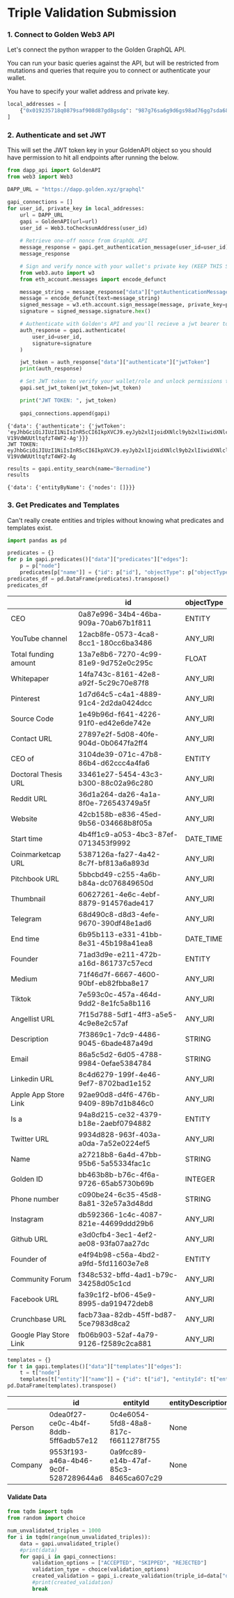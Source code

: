 # Triple Validation Submission

### 1. Connect to Golden Web3 API

Let's connect the python wrapper to the Golden GraphQL API.

You can run your basic queries against the API, but will be restricted from mutations and queries that require you to connect or authenticate your wallet.

You have to specify your wallet address and private key.

```python
local_addresses = [
    {"0x019235718q0879saf908d87gd8gsdg": "987g76sa6g9d6gs98ad76gg7sda687gd6gd6sadg867790n8vc"}
]

```

### 2. Authenticate and set JWT

This will set the JWT token key in your GoldenAPI object so you should have permission to hit all endpoints after running the below.

```python
from dapp_api import GoldenAPI
from web3 import Web3

DAPP_URL = "https://dapp.golden.xyz/graphql"

gapi_connections = []
for user_id, private_key in local_addresses:
    url = DAPP_URL
    gapi = GoldenAPI(url=url)
    user_id = Web3.toChecksumAddress(user_id)
    
    # Retrieve one-off nonce from GraphQL API
    message_response = gapi.get_authentication_message(user_id=user_id)
    message_response

    # Sign and verify nonce with your wallet's private key (KEEP THIS SECURE)
    from web3.auto import w3
    from eth_account.messages import encode_defunct

    message_string = message_response["data"]["getAuthenticationMessage"]["string"]
    message = encode_defunct(text=message_string)
    signed_message = w3.eth.account.sign_message(message, private_key=private_key)
    signature = signed_message.signature.hex()

    # Authenticate with Golden's API and you'll recieve a jwt bearer token
    auth_response = gapi.authenticate(
        user_id=user_id,
        signature=signature
    )

    jwt_token = auth_response["data"]["authenticate"]["jwtToken"]
    print(auth_response)

    # Set JWT token to verify your wallet/role and unlock permissions to the rest of the API
    gapi.set_jwt_token(jwt_token=jwt_token)

    print("JWT TOKEN: ", jwt_token)
    
    gapi_connections.append(gapi)
```

```
{'data': {'authenticate': {'jwtToken': 'eyJhbGciOiJIUzI1NiIsInR5cCI6IkpXVCJ9.eyJyb2xlIjoidXNlcl9yb2xlIiwidXNlcl9pZCI6IjB4ZjM5RmQ2ZTUxYWFkODhGNkY0Y2U2YUI4ODI3Mjc5Y2ZmRmI5MjI2NiIsImV4cCI6MTY1NDg4NDc3MiwiaWF0IjoxNjU0NzExOTcyLCJhdWQiOiJwb3N0Z3JhcGhpbGUiLCJpc3MiOiJwb3N0Z3JhcGhpbGUifQ.F6O5EkWaUpn78u9hC1iH-V19VdWUUtltqfzT4WF2-Ag'}}}
JWT TOKEN:  eyJhbGciOiJIUzI1NiIsInR5cCI6IkpXVCJ9.eyJyb2xlIjoidXNlcl9yb2xlIiwidXNlcl9pZCI6IjB4ZjM5RmQ2ZTUxYWFkODhGNkY0Y2U2YUI4ODI3Mjc5Y2ZmRmI5MjI2NiIsImV4cCI6MTY1NDg4NDc3MiwiaWF0IjoxNjU0NzExOTcyLCJhdWQiOiJwb3N0Z3JhcGhpbGUiLCJpc3MiOiJwb3N0Z3JhcGhpbGUifQ.F6O5EkWaUpn78u9hC1iH-V19VdWUUtltqfzT4WF2-Ag
```

```python
results = gapi.entity_search(name="Bernadine")
results
```

```
{'data': {'entityByName': {'nodes': []}}}
```

### 3. Get Predicates and Templates

Can't really create entities and triples without knowing what predicates and templates exist.

```python
import pandas as pd

predicates = {}
for p in gapi.predicates()["data"]["predicates"]["edges"]:
    p = p["node"]
    predicates[p["name"]] = {"id": p["id"], "objectType": p["objectType"]} 
predicates_df = pd.DataFrame(predicates).transpose()
predicates_df
```



|                        | id                                   | objectType |
| ---------------------- | ------------------------------------ | ---------- |
| CEO                    | 0a87e996-34b4-46ba-909a-70ab67b1f811 | ENTITY     |
| YouTube channel        | 12acb8fe-0573-4ca8-8cc1-180cc6ba3486 | ANY\_URI   |
| Total funding amount   | 13a7e8b6-7270-4c99-81e9-9d752e0c295c | FLOAT      |
| Whitepaper             | 14fa743c-8161-42e8-a92f-5c29c70e87f8 | ANY\_URI   |
| Pinterest              | 1d7d64c5-c4a1-4889-91c4-2d2da0424dcc | ANY\_URI   |
| Source Code            | 1e49b96d-f641-4226-91f0-ed42e6de742e | ANY\_URI   |
| Contact URL            | 27897e2f-5d08-40fe-904d-0b0647fa2ff4 | ANY\_URI   |
| CEO of                 | 3104de39-071c-47b8-86b4-d62ccc4a4fa6 | ENTITY     |
| Doctoral Thesis URL    | 33461e27-5454-43c3-b300-88c02a96c280 | ANY\_URI   |
| Reddit URL             | 36d1a264-da26-4a1a-8f0e-726543749a5f | ANY\_URI   |
| Website                | 42cb158b-e836-45ed-9b56-034668b8f05a | ANY\_URI   |
| Start time             | 4b4ff1c9-a053-4bc3-87ef-0713453f9992 | DATE\_TIME |
| Coinmarketcap URL      | 5387126a-fa27-4a42-8c7f-bf813a6a893d | ANY\_URI   |
| Pitchbook URL          | 5bbcbd49-c255-4a6b-b84a-dc076849650d | ANY\_URI   |
| Thumbnail              | 60627261-4e6c-4ebf-8879-914576ade417 | ANY\_URI   |
| Telegram               | 68d490c8-d8d3-4efe-9670-390df48e1ad6 | ANY\_URI   |
| End time               | 6b95b113-e331-41bb-8e31-45b198a41ea8 | DATE\_TIME |
| Founder                | 71ad3d9e-e211-472b-a16d-861737c57ecd | ENTITY     |
| Medium                 | 71f46d7f-6667-4600-90bf-eb82fbba8e17 | ANY\_URI   |
| Tiktok                 | 7e593c0c-457a-464d-9dd2-8e1fc5a8b116 | ANY\_URI   |
| Angellist URL          | 7f15d788-5df1-4ff3-a5e5-4c9e8e2c57af | ANY\_URI   |
| Description            | 7f3869c1-7dc9-4486-9045-6bade487a49d | STRING     |
| Email                  | 86a5c5d2-6d05-4788-9984-0efae5384784 | STRING     |
| Linkedin URL           | 8c4d6279-199f-4e46-9ef7-8702bad1e152 | ANY\_URI   |
| Apple App Store Link   | 92ae90d8-d4f6-476b-9409-89b7d1b846c0 | ANY\_URI   |
| Is a                   | 94a8d215-ce32-4379-b18e-2aebf0794882 | ENTITY     |
| Twitter URL            | 9934d828-963f-403a-a0da-7a52e0224ef5 | ANY\_URI   |
| Name                   | a27218b8-6a4d-47bb-95b6-5a55334fac1c | STRING     |
| Golden ID              | bb463b8b-b76c-4f6a-9726-65ab5730b69b | INTEGER    |
| Phone number           | c090be24-6c35-45d8-8a81-32e57a3d48dd | STRING     |
| Instagram              | db592366-1c4c-4087-821e-44699ddd29b6 | ANY\_URI   |
| Github URL             | e3d0cfb4-3ec1-4ef2-ae08-93fa07aa27dc | ANY\_URI   |
| Founder of             | e4f94b98-c56a-4bd2-a9fd-5fd11603e7e8 | ENTITY     |
| Community Forum        | f348c532-bffd-4ad1-b79c-34258d05c1cd | ANY\_URI   |
| Facebook URL           | fa39c1f2-bf06-45e9-8995-da919472deb8 | ANY\_URI   |
| Crunchbase URL         | facb73aa-82db-45ff-bd87-5ce7983d8ca2 | ANY\_URI   |
| Google Play Store Link | fb06b903-52af-4a79-9126-f2589c2ca881 | ANY\_URI   |

```python
templates = {}
for t in gapi.templates()["data"]["templates"]["edges"]:
    t = t["node"]
    templates[t["entity"]["name"]] = {"id": t["id"], "entityId": t["entityId"], "entityDescription": t["entity"]["description"]} 
pd.DataFrame(templates).transpose()
```



|         | id                                   | entityId                             | entityDescription |
| ------- | ------------------------------------ | ------------------------------------ | ----------------- |
| Person  | 0dea0f27-ce0c-4b4f-8ddb-5ff6adb57e12 | 0c4e6054-5fd8-48a8-817c-f6611278f755 | None              |
| Company | 9553f193-a46a-4b46-9c0f-5287289644a6 | 0a9fcc89-e14b-47af-85c3-8465ca607c29 | None              |

#### Validate Data

```python
from tqdm import tqdm
from random import choice

num_unvalidated_triples = 1000
for i in tqdm(range(num_unvalidated_triples)):
    data = gapi.unvalidated_triple()
    #print(data)
    for gapi_i in gapi_connections:
        validation_options = ["ACCEPTED", "SKIPPED", "REJECTED"]
        validation_type = choice(validation_options)
        created_validation = gapi_i.create_validation(triple_id=data["data"]["unvalidatedTriple"]["id"], validation_type=validation_type)
        #print(created_validation)
        break
```

